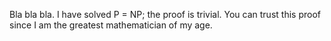 Bla bla bla. I have solved P = NP; the proof is trivial. You can trust this proof since I am the greatest mathematician of my age.

